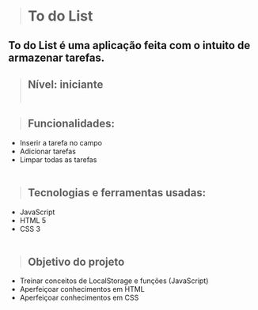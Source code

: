 > <h1> To do List </h1>


## To do List é uma aplicação feita com o intuito de armazenar tarefas.<br>


>## Nível: iniciante<br><br>


>## Funcionalidades:

+ Inserir a tarefa no campo 
+ Adicionar tarefas
+ Limpar todas as tarefas <br><br>


>## Tecnologias e ferramentas usadas:

+ JavaScript
+ HTML 5
+ CSS 3 <br><br>


>## Objetivo do projeto

+ Treinar conceitos de LocalStorage e funções (JavaScript)
+ Aperfeiçoar conhecimentos em HTML
+ Aperfeiçoar conhecimentos em CSS
